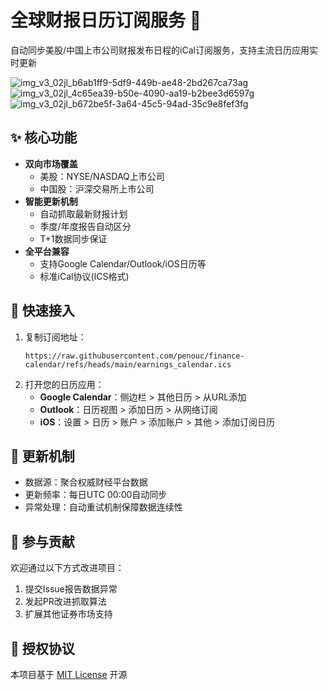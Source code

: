 # 全球财报日历订阅服务 📅

自动同步美股/中国上市公司财报发布日程的iCal订阅服务，支持主流日历应用实时更新

![img_v3_02jl_b6ab1ff9-5df9-449b-ae48-2bd267ca73ag](https://github.com/user-attachments/assets/c32a65dc-ae8f-4af8-bbac-58c73f9a8156)
![img_v3_02jl_4c65ea39-b50e-4090-aa19-b2bee3d6597g](https://github.com/user-attachments/assets/8dcf60d9-3cda-4ff3-9885-08b1565db15a)
![img_v3_02jl_b672be5f-3a64-45c5-94ad-35c9e8fef3fg](https://github.com/user-attachments/assets/24cb9729-771c-405a-86f1-77dc001cb250)


## ✨ 核心功能
- **双向市场覆盖**
  - 美股：NYSE/NASDAQ上市公司
  - 中国股：沪深交易所上市公司
- **智能更新机制**
  - 自动抓取最新财报计划
  - 季度/年度报告自动区分
  - T+1数据同步保证
- **全平台兼容**
  - 支持Google Calendar/Outlook/iOS日历等
  - 标准iCal协议(ICS格式)

## 🚀 快速接入
1. 复制订阅地址：
   ```text
   https://raw.githubusercontent.com/penouc/finance-calendar/refs/heads/main/earnings_calendar.ics
   ```
2. 打开您的日历应用：
   - **Google Calendar**：侧边栏 > 其他日历 > 从URL添加
   - **Outlook**：日历视图 > 添加日历 > 从网络订阅
   - **iOS**：设置 > 日历 > 账户 > 添加账户 > 其他 > 添加订阅日历


## 🔄 更新机制
- 数据源：聚合权威财经平台数据
- 更新频率：每日UTC 00:00自动同步
- 异常处理：自动重试机制保障数据连续性

## 🤝 参与贡献
欢迎通过以下方式改进项目：
1. 提交Issue报告数据异常
2. 发起PR改进抓取算法
3. 扩展其他证券市场支持

## 📄 授权协议
本项目基于 [MIT License](LICENSE) 开源
